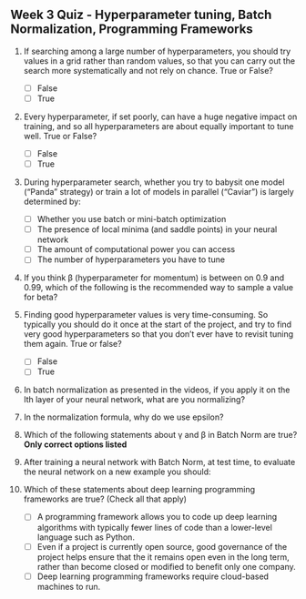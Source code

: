 ## Week 3 Quiz - Hyperparameter tuning, Batch Normalization, Programming Frameworks

1. If searching among a large number of hyperparameters, you should try values in a grid rather than random values, so that you can carry out the search more systematically and not rely on chance. True or False?

    - [ ] False
    - [ ] True
    
2. Every hyperparameter, if set poorly, can have a huge negative impact on training, and so all hyperparameters are about equally important to tune well. True or False?

    - [ ] False
    - [ ] True
    
3. During hyperparameter search, whether you try to babysit one model (“Panda” strategy) or train a lot of models in parallel (“Caviar”) is largely determined by:

    - [ ] Whether you use batch or mini-batch optimization
    - [ ] The presence of local minima (and saddle points) in your neural network
    - [ ] The amount of computational power you can access
    - [ ] The number of hyperparameters you have to tune

4. If you think β (hyperparameter for momentum) is between on 0.9 and 0.99, which of the following is the recommended way to sample a value for beta?

5. Finding good hyperparameter values is very time-consuming. So typically you should do it once at the start of the project, and try to find very good hyperparameters so that you don’t ever have to revisit tuning them again. True or false?

    - [ ] False
    - [ ] True
    
6. In batch normalization as presented in the videos, if you apply it on the lth layer of your neural network, what are you normalizing?
    
7. In the normalization formula, why do we use epsilon?
    
8. Which of the following statements about γ and β in Batch Norm are true? **Only correct options listed**
    
9. After training a neural network with Batch Norm, at test time, to evaluate the neural network on a new example you should:
    
10. Which of these statements about deep learning programming frameworks are true? (Check all that apply)

    - [ ] A programming framework allows you to code up deep learning algorithms with typically fewer lines of code than a lower-level language such as Python.
    - [ ] Even if a project is currently open source, good governance of the project helps ensure that the it remains open even in the long term, rather than become closed or modified to benefit only one company.
    - [ ] Deep learning programming frameworks require cloud-based machines to run.
